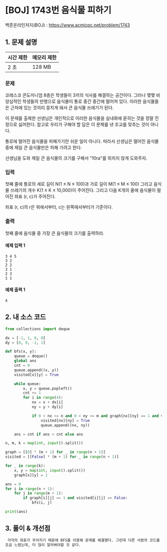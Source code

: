 # [BOJ] 1743번 음식물 피하기

백준온라인저지(BOJ) :  https://www.acmicpc.net/problem/1743



## 1. 문제 설명

| 시간 제한 | 메모리 제한 | 
| :-------- | :---------- |
| 2 초      | 128 MB      | 

### 문제

코레스코 콘도미니엄 8층은 학생들이 3끼의 식사를 해결하는 공간이다. 그러나 몇몇 비양심적인 학생들의 만행으로 음식물이 통로 중간 중간에 떨어져 있다. 이러한 음식물들은 근처에 있는 것끼리 뭉치게 돼서 큰 음식물 쓰레기가 된다.

이 문제를 출제한 선생님은 개인적으로 이러한 음식물을 실내화에 묻히는 것을 정말 진정으로 싫어한다. 참고로 우리가 구해야 할 답은 이 문제를 낸 조교를 맞추는 것이 아니다.

통로에 떨어진 음식물을 피해가기란 쉬운 일이 아니다. 따라서 선생님은 떨어진 음식물 중에 제일 큰 음식물만은 피해 가려고 한다.

선생님을 도와 제일 큰 음식물의 크기를 구해서 “10ra"를 외치지 않게 도와주자.

### 입력

첫째 줄에 통로의 세로 길이 N(1 ≤ N ≤ 100)과 가로 길이 M(1 ≤ M ≤ 100) 그리고 음식물 쓰레기의 개수 K(1 ≤ K ≤ 10,000)이 주어진다.  그리고 다음 K개의 줄에 음식물이 떨어진 좌표 (r, c)가 주어진다.

좌표 (r, c)의 r은 위에서부터, c는 왼쪽에서부터가 기준이다.

### 출력

첫째 줄에 음식물 중 가장 큰 음식물의 크기를 출력하라.

#### 예제 입력 1

```
3 4 5
3 2
2 2
3 1
2 3
1 1
```

#### 예제 출력 1

```
4
```


## 2. 내 소스 코드

```python
from collections import deque

dx = [-1, 1, 0, 0]
dy = [0, 0, -1, 1]

def bfs(x, y):
    queue = deque()
    global ans
    cnt = 0
    queue.append((x, y))
    visited[x][y] = True

    while queue:
        x, y = queue.popleft()
        cnt += 1
        for i in range(4):
            nx = x + dx[i]
            ny = y + dy[i]

            if 0 < nx <= n and 0 < ny <= m and graph[nx][ny] == 1 and visited[nx][ny] == False:
                visited[nx][ny] = True
                queue.append((nx, ny))

    ans = cnt if ans < cnt else ans

n, m, k = map(int, input().split())

graph = [[0] * (m + 1) for _ in range(n + 1)]
visited = [[False] * (m + 1) for _ in range(n + 1)]

for _ in range(k):
    x, y = map(int, input().split())
    graph[x][y] = 1

ans = 0
for i in range(n + 1):
    for j in range(m + 1):
        if graph[i][j] == 1 and visited[i][j] == False:
            bfs(i, j)

print(ans)
```



## 3. 풀이 & 개선점

```python
 각각의 좌표가 주어지기 때문에 BFS를 이용해 문제를 해결했다. 그런데 다른 사람의 코드를 보니 내 코드가 느리다는 걸 확인했다. 2차원 리스트를 활용해서인지
조금 느렸는데, 더 많이 알아봐야할 것 같다.
```
